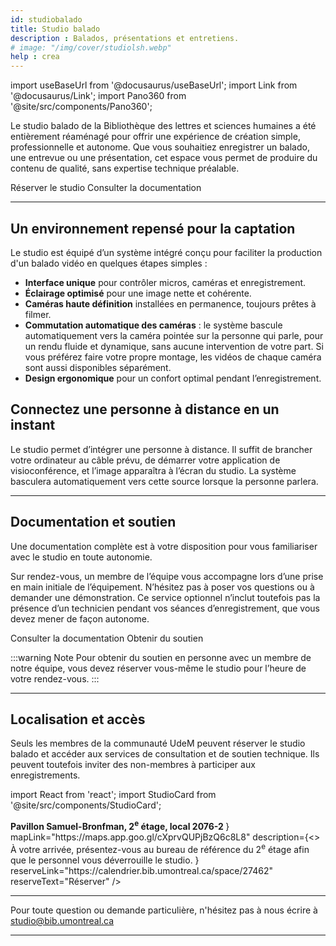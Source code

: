 ```yaml
---
id: studiobalado
title: Studio balado
description : Balados, présentations et entretiens.
# image: "/img/cover/studiolsh.webp"
help : crea
---
```


import useBaseUrl from '@docusaurus/useBaseUrl';
import Link from '@docusaurus/Link';
import Pano360 from '@site/src/components/Pano360';

<!-- <img 
  src={useBaseUrl(frontMatter.image)} 
  alt={frontMatter.title} 
  style={{
    width: "100%",
    maxWidth: "1200px",
    display: "block",
    margin: "16px auto",
    borderRadius: "8px"
  }} 
/> -->

Le studio balado de la Bibliothèque des lettres et sciences humaines a été entièrement réaménagé pour offrir une expérience de création simple, professionnelle et autonome. Que vous souhaitiez enregistrer un balado, une entrevue ou une présentation, cet espace vous permet de produire du contenu de qualité, sans expertise technique préalable. 

<Link to="#localisation-et-accès" className="button button--primary">
  Réserver le studio
</Link>
<Link to="#documentation-et-soutien" className="button button--secondary">
  Consulter la documentation
</Link>

---

## Un environnement repensé pour la captation

Le studio est équipé d’un système intégré conçu pour faciliter la production d'un balado vidéo en quelques étapes simples :

- **Interface unique** pour contrôler micros, caméras et enregistrement.
- **Éclairage optimisé** pour une image nette et cohérente.
- **Caméras haute définition** installées en permanence, toujours prêtes à filmer.
- **Commutation automatique des caméras** : le système bascule automatiquement vers la caméra pointée sur la personne qui parle, pour un rendu fluide et dynamique, sans aucune intervention de votre part. Si vous préférez faire votre propre montage, les vidéos de chaque caméra sont aussi disponibles séparément.
- **Design ergonomique** pour un confort optimal pendant l’enregistrement.

## Connectez une personne à distance en un instant

Le studio permet d’intégrer une personne à distance. Il suffit de brancher votre ordinateur au câble prévu, de démarrer votre application de visioconférence, et l’image apparaîtra à l’écran du studio. La système basculera automatiquement vers cette source lorsque la personne parlera.

---

## Documentation et soutien

Une documentation complète est à votre disposition pour vous familiariser avec le studio en toute autonomie.

Sur rendez-vous, un membre de l’équipe vous accompagne lors d’une prise en main initiale de l’équipement. N’hésitez pas à poser vos questions ou à demander une démonstration. Ce service optionnel n’inclut toutefois pas la présence d’un technicien pendant vos séances d’enregistrement, que vous devez mener de façon autonome.

<Link to="/espaces/guide/studiob" className="button button--primary">
  Consulter la documentation
</Link>

<Link to="https://outlook.office.com/book/studiobib@umontreal.ca/s/O1Um8iUY1kGYJYWEupBIzQ2?ismsaljsauthenabled" className="button button--secondary">
  Obtenir du soutien
</Link>

:::warning Note
Pour obtenir du soutien en personne avec un membre de notre équipe, vous devez réserver vous-même le studio pour l’heure de votre rendez-vous. 
:::

---

## Localisation et accès

Seuls les membres de la communauté UdeM peuvent réserver le studio balado et accéder aux services de consultation et de soutien technique. Ils peuvent toutefois inviter des non-membres à participer aux enregistrements.

import React from 'react';
import StudioCard from '@site/src/components/StudioCard';

<div
  className="grid grid--3"
  style={{ display: "grid", gap: "1rem", gridTemplateColumns: "repeat(auto-fit, minmax(250px, 1fr))" }}
>
  <StudioCard
    title="Bibliothèque des lettres et sciences humaines (BLSH)"
    location={
    <><strong>Pavillon Samuel-Bronfman, 2<sup>e</sup> étage, local 2076-2
    </strong></>
  }
    mapLink="https://maps.app.goo.gl/cXprvQUPjBzQ6c8L8"
    description={<> À votre arrivée, présentez-vous au bureau de référence du 2<sup>e</sup> étage afin que le personnel vous déverrouille le studio.</>
    }
    reserveLink="https://calendrier.bib.umontreal.ca/space/27462"
    reserveText="Réserver"
  />
</div>

---

Pour toute question ou demande particulière, n'hésitez pas à nous écrire à studio@bib.umontreal.ca

---

<!-- ## Visite virtuelle

<Pano360
  image="/img/pano/studioaudio.webp"
  legende="Vue en 360° du Studio audio"
  title="Studio audio"
  alt="Vue en 360° du Studio audio"
/> -->
